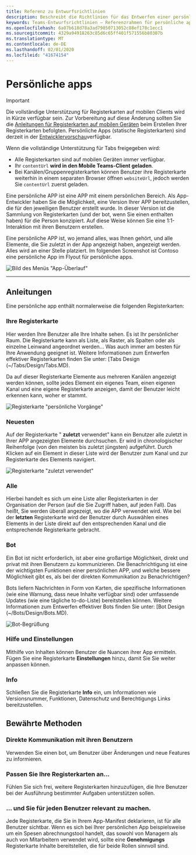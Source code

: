 ```yaml
---
title: Referenz zu Entwurfsrichtlinien
description: Beschreibt die Richtlinien für das Entwerfen einer persönlichen app.
keywords: Teams-Entwurfsrichtlinien – Referenzrahmen für persönliche apps
ms.openlocfilehash: 6a07b618d78a3ad79850713052c88ef178c1ecc1
ms.sourcegitcommit: 4329a94918263c85d6c65ff401f571556b80307b
ms.translationtype: MT
ms.contentlocale: de-DE
ms.lasthandoff: 02/01/2020
ms.locfileid: "41674154"
---
```

# <a name="personal-apps"></a>Persönliche apps

> [!Important]
> Die vollständige Unterstützung für Registerkarten auf mobilen Clients wird in Kürze verfügbar sein. Zur Vorbereitung auf diese Änderung sollten Sie die [Anleitungen für Registerkarten auf mobilen Geräten](~/tabs/design/tabs-mobile.md) beim Erstellen Ihrer Registerkarten befolgten. Persönliche Apps (statische Registerkarten) sind derzeit in der [Entwicklervorschau](~/resources/dev-preview/developer-preview-intro.md)verfügbar.
>
> Wenn die vollständige Unterstützung für Tabs freigegeben wird:
>
> * Alle Registerkarten sind auf mobilen Geräten immer verfügbar.
> * Ihr `contentUrl` **wird in den Mobile Teams-Client geladen**.
> * Bei Kanälen/Gruppenregisterkarten können Benutzer ihre Registerkarte weiterhin in einem separaten Browser öffnen `websiteUrl`, jedoch werden Sie `contentUrl` zuerst geladen.

Eine persönliche APP ist eine APP mit einem persönlichen Bereich. Als App-Entwickler haben Sie die Möglichkeit, eine Version Ihrer APP bereitzustellen, die für den jeweiligen Benutzer erstellt wurde. In dieser Version ist die Sammlung von Registerkarten (und der bot, wenn Sie einen enthalten haben) für die Person konzipiert. Auf diese Weise können Sie eine 1:1-Interaktion mit ihren Benutzern erstellen.

Eine persönliche APP ist, wo jemand alles, was Ihnen gehört, und alle Elemente, die Sie zuletzt in der App angezeigt haben, angezeigt werden. Alles wird an einer Stelle platziert. Im folgenden Screenshot ist Contoso eine persönliche App im Flyout für persönliche apps.

![Bild des Menüs "App-Überlauf"](~/assets/images/Personal-apps-App-flyout.png)

---

## <a name="guidelines"></a>Anleitungen

Eine persönliche app enthält normalerweise die folgenden Registerkarten:

### <a name="your-tab"></a>Ihre Registerkarte

Hier werden Ihre Benutzer alle Ihre Inhalte sehen. Es ist Ihr persönlicher Raum. Die Registerkarte kann als Liste, als Raster, als Spalten oder als einzelne Leinwand angeordnet werden... Was auch immer am besten für Ihre Anwendung geeignet ist. Weitere Informationen zum Entwerfen effektiver Registerkarten finden Sie unter: [Tabs Design (~/Tabs/Design/Tabs.MD).

Da auf dieser Registerkarte Elemente aus mehreren Kanälen angezeigt werden können, sollte jedes Element ein eigenes Team, einen eigenen Kanal und eine eigene Registerkarte anzeigen, damit der Benutzer leicht erkennen kann, woher er stammt.

![Registerkarte "persönliche Vorgänge"](~/assets/images/Personal-apps-MY-tab.png)

### <a name="recent"></a>Neuesten

Auf der Registerkarte " **zuletzt** verwendet" kann ein Benutzer alle zuletzt in Ihrer APP angezeigten Elemente durchsuchen. Er wird in chronologischer Reihenfolge (von den meisten bis zuletzt jüngsten) aufgeführt. Durch Klicken auf ein Element in dieser Liste wird der Benutzer zum Kanal und zur Registerkarte des Elements navigiert.

![Registerkarte "zuletzt verwendet"](~/assets/images/Personal-apps-Recent-tab.png)

### <a name="all"></a>Alle

Hierbei handelt es sich um eine Liste aller Registerkarten in der Organisation der Person (auf die Sie Zugriff haben, auf jeden Fall). Das heißt, Sie werden überall angezeigt, wo die APP verwendet wird. Wie bei der **letzten** Registerkarte wird der Benutzer durch Auswählen eines Elements in der Liste direkt auf den entsprechenden Kanal und die entsprechende Registerkarte gebracht.

### <a name="bot"></a>Bot

Ein Bot ist nicht erforderlich, ist aber eine großartige Möglichkeit, direkt und privat mit ihren Benutzern zu kommunizieren. Die Benachrichtigung ist eine der wichtigsten Funktionen einer persönlichen APP, und welche bessere Möglichkeit gibt es, als bei der direkten Kommunikation zu Benachrichtigen?

Bots liefern Nachrichten in Form von Karten, die spezifische Informationen (wie eine Warnung, dass neue Inhalte verfügbar sind) oder umfassende Updates (wie eine tägliche to-do-Liste) bereitstellen können. Weitere Informationen zum Entwerfen effektiver Bots finden Sie unter: [Bot Design (~/Bots/Design/Bots.MD).

![Bot-Begrüßung](~/assets/images/Personal-apps-Bot.png)

### <a name="help-and-settings"></a>Hilfe und Einstellungen

Mithilfe von Inhalten können Benutzer die Nuancen ihrer App ermitteln. Fügen Sie eine Registerkarte **Einstellungen** hinzu, damit Sie Sie weiter anpassen können.

### <a name="about"></a>Info

Schließen Sie die Registerkarte **Info** ein, um Informationen wie Versionsnummer, Funktionen, Datenschutz und Berechtigungs Links bereitzustellen.

## <a name="best-practices"></a>Bewährte Methoden

### <a name="communicate-directly-with-your-users"></a>Direkte Kommunikation mit ihren Benutzern

Verwenden Sie einen bot, um Benutzer über Änderungen und neue Features zu informieren.

### <a name="customize-your-tabs"></a>Passen Sie Ihre Registerkarten an...

Fühlen Sie sich frei, weitere Registerkarten hinzuzufügen, die Ihre Benutzer bei der Ausführung bestimmter Aufgaben unterstützen sollen.

### <a name="and-make-them-relevant-to-every-user"></a>... und Sie für jeden Benutzer relevant zu machen.

Jede Registerkarte, die Sie in Ihrem App-Manifest deklarieren, ist für alle Benutzer sichtbar. Wenn es sich bei Ihrer persönlichen App beispielsweise um ein Spesen abrechnungstool handelt, das sowohl von Managern als auch von Mitarbeitern verwendet wird, sollte eine **Genehmigungs** Registerkarte Inhalte bereitstellen, die für beide Rollen sinnvoll sind.
